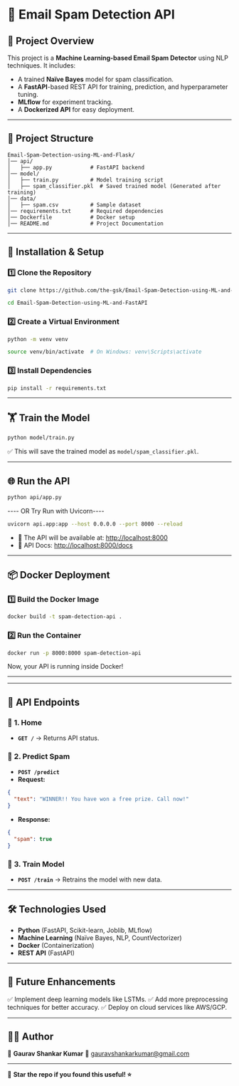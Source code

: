 # 📧 Email Spam Detection API

## 📌 Project Overview
This project is a **Machine Learning-based Email Spam Detector** using NLP techniques. It includes:
- A trained **Naïve Bayes** model for spam classification.
- A **FastAPI**-based REST API for training, prediction, and hyperparameter tuning.
- **MLflow** for experiment tracking.
- A **Dockerized API** for easy deployment.

---

## 📂 Project Structure
```
Email-Spam-Detection-using-ML-and-Flask/
│── api/
│   ├── app.py            # FastAPI backend
│── model/
│   ├── train.py          # Model training script
│   ├── spam_classifier.pkl  # Saved trained model (Generated after training)
│── data/
│   ├── spam.csv          # Sample dataset
│── requirements.txt      # Required dependencies
│── Dockerfile            # Docker setup
│── README.md             # Project Documentation
```

---

## 🚀 Installation & Setup
### 1️⃣ Clone the Repository
```sh
git clone https://github.com/the-gsk/Email-Spam-Detection-using-ML-and-FastAPI.git
```
```sh
cd Email-Spam-Detection-using-ML-and-FastAPI
```

### 2️⃣ Create a Virtual Environment
```sh
python -m venv venv
```
```sh
source venv/bin/activate  # On Windows: venv\Scripts\activate
```

### 3️⃣ Install Dependencies
```sh
pip install -r requirements.txt
```

---

## 🏋️ Train the Model
```sh
python model/train.py
```
✅ This will save the trained model as `model/spam_classifier.pkl`.

---

## 🌐 Run the API
```sh
python api/app.py
```
---- OR Try Run with Uvicorn----
```sh
uvicorn api.app:app --host 0.0.0.0 --port 8000 --reload
```
- 🔹 The API will be available at: [http://localhost:8000](http://localhost:8000)
- 🔹 API Docs: [http://localhost:8000/docs](http://localhost:8000/docs)

---

## 📦 Docker Deployment
### 1️⃣ Build the Docker Image
```sh
docker build -t spam-detection-api .
```
### 2️⃣ Run the Container
```sh
docker run -p 8000:8000 spam-detection-api
```
Now, your API is running inside Docker!

---

<!-- ## 📤 Push to Docker Hub (Optional)
1️⃣ Login to Docker Hub:
```sh
docker login
```
2️⃣ Tag the Image:
```sh
docker tag spam-detection-api your_dockerhub_username/spam-detection-api
```
3️⃣ Push the Image:
```sh
docker push your_dockerhub_username/spam-detection-api
```
Now, others can pull and run your container. -->

---

## 📲 API Endpoints
### 🔹 **1. Home**
- **`GET /`** → Returns API status.

### 🔹 **2. Predict Spam**
- **`POST /predict`**
- **Request:**
```json
{
  "text": "WINNER!! You have won a free prize. Call now!"
}
```
- **Response:**
```json
{
  "spam": true
}
```

### 🔹 **3. Train Model**
- **`POST /train`** → Retrains the model with new data.

---

## 🛠 Technologies Used
- **Python** (FastAPI, Scikit-learn, Joblib, MLflow)
- **Machine Learning** (Naïve Bayes, NLP, CountVectorizer)
- **Docker** (Containerization)
- **REST API** (FastAPI)

---

## 📌 Future Enhancements
✅ Implement deep learning models like LSTMs.
✅ Add more preprocessing techniques for better accuracy.
✅ Deploy on cloud services like AWS/GCP.

---

## 👨‍💻 Author
🔹 **Gaurav Shankar Kumar**
📧 gauravshankarkumar@gmail.com 
  

---

🎯 **Star the repo if you found this useful! ⭐**

